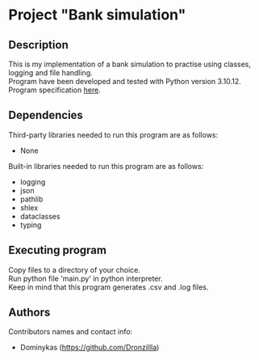 # Project "Bank simulation"

## Description

This is my implementation of a bank simulation to practise using classes, logging and file handling.  
Program have been developed and tested with Python version 3.10.12.  
Program specification [here](https://github.com/Dronzillla/bank/blob/main/bank_specification.md).

## Dependencies

Third-party libraries needed to run this program are as follows: 
* None

Built-in libraries needed to run this program are as follows:
* logging
* json
* pathlib
* shlex
* dataclasses
* typing

## Executing program

Copy files to a directory of your choice.  
Run python file 'main.py' in python interpreter.  
Keep in mind that this program generates .csv and .log files.

## Authors

Contributors names and contact info:
* Dominykas (https://github.com/Dronzillla)